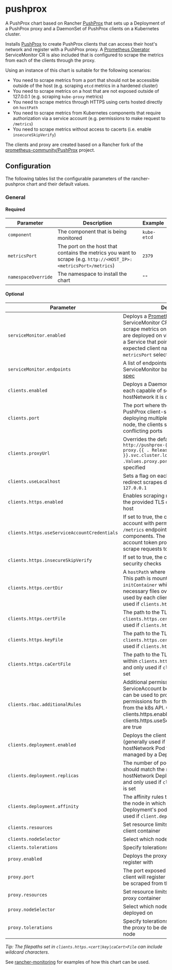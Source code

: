 # pushprox

A PushProx chart based on Rancher [PushProx](https://github.com/rancher/PushProx) that sets up a Deployment of a PushProx proxy and a DaemonSet of PushProx clients on a Kubernetes cluster.

Installs [PushProx](charts/PushProx) to create PushProx clients that can access their host's network and register with a PushProx proxy. A [Prometheus Operator](https://github.com/coreos/prometheus-operator) ServiceMonitor CR is also included that is configured to scrape the metrics from each of the clients through the proxy.

Using an instance of this chart is suitable for the following scenarios:
- You need to scrape metrics from a port that should not be accessible outside of the host (e.g. scraping `etcd` metrics in a hardened cluster)
- You need to scrape metrics on a host that are not exposed outside of 127.0.0.1 (e.g. scraping `kube-proxy` metrics)
- You need to scrape metrics through HTTPS using certs hosted directly on `hostPath`
- You need to scrape metrics from Kubernetes components that require authorization via a service account (e.g. permissions to make request to `/metrics`)
- You need to scrape metrics without access to cacerts (i.e. enable `insecureSkipVerify`)

The clients and proxy are created based on a Rancher fork of the [prometheus-community/PushProx](https://github.com/prometheus-community/PushProx) project.

## Configuration

The following tables list the configurable parameters of the rancher-pushprox chart and their default values.

### General

#### Required
| Parameter | Description | Example |
| ----- | ----------- | ------ |
| `component` | The component that is being monitored | `kube-etcd`
| `metricsPort` | The port on the host that contains the metrics you want to scrape (e.g. `http://<HOST_IP>:<metricsPort>/metrics`) | `2379` |
| `namespaceOverride` | The namespace to install the chart | `""`

#### Optional
| Parameter | Description | Default |
| ----- | ----------- | ------ |
| `serviceMonitor.enabled` | Deploys a [Prometheus Operator](https://github.com/coreos/prometheus-operator/blob/master/Documentation/api.md#servicemonitor) ServiceMonitor CR that is configured to scrape metrics on the hosts that the clients are deployed on via the proxy. Also deploys a Service that points to all pods with the expected client name that exposes the `metricsPort` selected | `true` |
| `serviceMonitor.endpoints` | A list of endpoints that will be added to the ServiceMonitor based on the [Endpoint spec](https://github.com/prometheus-operator/prometheus-operator/blob/master/Documentation/api.md#endpoint) | `[{port: metrics}]` |
| `clients.enabled` | Deploys a DaemonSet of clients that are each capable of scraping endpoints on the hostNetwork it is deployed on | `true` |
| `clients.port` |  The port where the client will publish PushProx client-specific metrics. If deploying multiple clients onto the same node, the clients should not have conflicting ports | `9369` |
| `clients.proxyUrl` | Overrides the default proxyUrl setting of `http://pushprox-{{ .Values.component }}-proxy.{{ . Release.Namespace }}.svc.cluster.local:{{ .Values.proxy.port }}"` with the `proxyUrl` specified | `""` |
| `clients.useLocalhost` | Sets a flag on each client deployment to redirect scrapes directed to `HOST_IP` to `127.0.0.1` | `false` |
| `clients.https.enabled` | Enables scraping metrics via HTTPS using the provided TLS certs that exist on each host | `false` |
| `clients.https.useServiceAccountCredentials` | If set to true, the client will create a service account with permissions to scrape `/metrics` endpoint of Kubernetes components. The client will use the service account token provided to make authorized scrape requests to the Kubernetes API | `false` |
| `clients.https.insecureSkipVerify` | If set to true, the client will disable SSL security checks | `false` |
| `clients.https.certDir` | A `hostPath` where TLS certs can be found. This path is mounted as a volume on an `initContainer` which copies only the necessary files over to an EmptyDir volume used by each client. Required and only used if `clients.https.enabled` is set | `""` |
| `clients.https.certFile` | The path to the TLS cert file located within `clients.https.certDir`. Required and only used if `clients.https.enabled` is set | `""` |
| `clients.https.keyFile` | The path to the TLS key file located within `clients.https.certDir`. Required and only used if `clients.https.enabled` is set | `""` |
| `clients.https.caCertFile` | The path to the TLS cacert file located within `clients.https.certDir`. Required and only used if `clients.https.enabled` is set | `""` |
| `clients.rbac.additionalRules` | Additional permissions to provide to the ServiceAccount bound to the client. This can be used to provide additional permissions for the client to scrape metrics from the k8s API. Only enabled if clients.https.enabled and clients.https.useServiceAccountCredentials are true | `[]` |
| `clients.deployment.enabled` | Deploys the client as a Deployment (generally used if the underlying hostNetwork Pod that is being scraped is managed by a Deployment) | `false` |
| `clients.deployment.replicas` | The number of pods the Deployment has, it should match the number of pod the hostNetwork Deployment has. Required and only used if `client.deployment.enable` is set | `0` |
| `clients.deployment.affinity` | The affinity rules that allocate the pod to the node in which the hostNetwork Deployment's pods run. Required and only used if `client.deployment.enable` is set | `{}` |
| `clients.resources` | Set resource limits and requests for the client container | `{}` |
| `clients.nodeSelector` | Select which nodes to deploy the clients on | `{}` |
| `clients.tolerations` | Specify tolerations for clients | `[]` |
| `proxy.enabled` | Deploys the proxy that each client will register with | `true` |
| `proxy.port` | The port exposed by the proxy that each client will register with to allow metrics to be scraped from the host | `8080` |
| `proxy.resources` | Set resource limits and requests for the proxy container | `{}` |
| `proxy.nodeSelector` | Select which nodes the proxy can be deployed on | `{}` |
| `proxy.tolerations` | Specify tolerations (if necessary) to allow the proxy to be deployed on the selected node | `[]` |

*Tip: The filepaths set in `clients.https.<cert|key|caCert>File` can include wildcard characters*. 

See [rancher-monitoring](https://github.com/rancher/charts/tree/gh-pages/packages/rancher-monitoring) for examples of how this chart can be used.